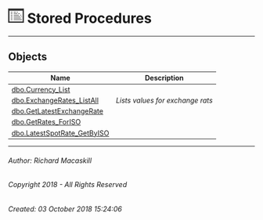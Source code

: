 #### 



# ![Stored Procedures](../../../../Images/StoredProcedure32.png) Stored Procedures

---

## <a name="#objects"></a>Objects

| Name | Description |
|---|---|
| [dbo.Currency_List](Currency_List.md) |  |
| [dbo.ExchangeRates_ListAll](ExchangeRates_ListAll.md) | _Lists values for exchange rats_ |
| [dbo.GetLatestExchangeRate](GetLatestExchangeRate.md) |  |
| [dbo.GetRates_ForISO](GetRates_ForISO.md) |  |
| [dbo.LatestSpotRate_GetByISO](LatestSpotRate_GetByISO.md) |  |


---

###### Author:  Richard Macaskill

###### Copyright 2018 - All Rights Reserved

###### Created: 03 October 2018 15:24:06

